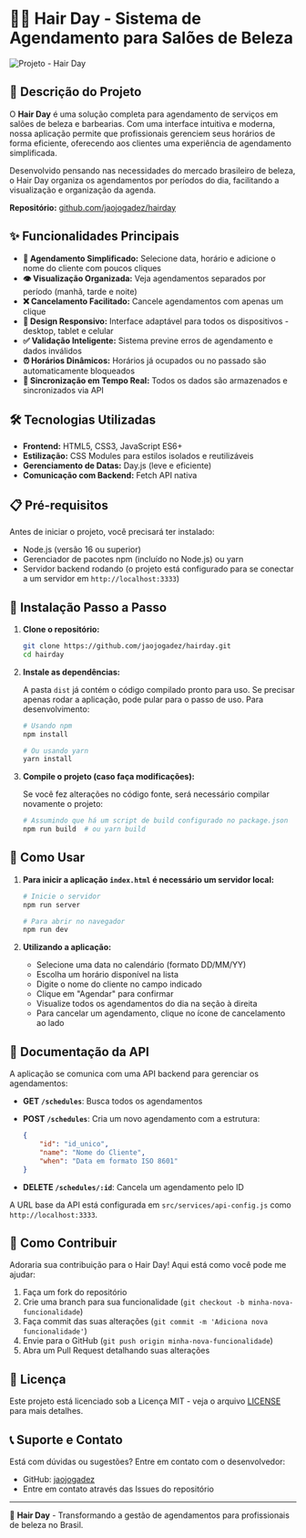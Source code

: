 # 💇‍♀️ Hair Day - Sistema de Agendamento para Salões de Beleza

![Projeto  - Hair Day](https://github.com/user-attachments/assets/67c8ca82-202d-44cb-a62d-097f11c88e3a)

## 📝 Descrição do Projeto

O **Hair Day** é uma solução completa para agendamento de serviços em salões de beleza e barbearias. Com uma interface intuitiva e moderna, nossa aplicação permite que profissionais gerenciem seus horários de forma eficiente, oferecendo aos clientes uma experiência de agendamento simplificada.

Desenvolvido pensando nas necessidades do mercado brasileiro de beleza, o Hair Day organiza os agendamentos por períodos do dia, facilitando a visualização e organização da agenda.

**Repositório:** [github.com/jaojogadez/hairday](https://github.com/jaojogadez/hairday)

## ✨ Funcionalidades Principais

* **📅 Agendamento Simplificado:** Selecione data, horário e adicione o nome do cliente com poucos cliques
* **👁️ Visualização Organizada:** Veja agendamentos separados por período (manhã, tarde e noite)
* **❌ Cancelamento Facilitado:** Cancele agendamentos com apenas um clique
* **📱 Design Responsivo:** Interface adaptável para todos os dispositivos - desktop, tablet e celular
* **✅ Validação Inteligente:** Sistema previne erros de agendamento e dados inválidos
* **⏰ Horários Dinâmicos:** Horários já ocupados ou no passado são automaticamente bloqueados
* **🔄 Sincronização em Tempo Real:** Todos os dados são armazenados e sincronizados via API

## 🛠️ Tecnologias Utilizadas

* **Frontend:** HTML5, CSS3, JavaScript ES6+
* **Estilização:** CSS Modules para estilos isolados e reutilizáveis 
* **Gerenciamento de Datas:** Day.js (leve e eficiente)
* **Comunicação com Backend:** Fetch API nativa

## 📋 Pré-requisitos

Antes de iniciar o projeto, você precisará ter instalado:

* Node.js (versão 16 ou superior)
* Gerenciador de pacotes npm (incluído no Node.js) ou yarn
* Servidor backend rodando (o projeto está configurado para se conectar a um servidor em `http://localhost:3333`)

## 🚀 Instalação Passo a Passo

1. **Clone o repositório:**

   ```bash
   git clone https://github.com/jaojogadez/hairday.git
   cd hairday
   ```

2. **Instale as dependências:**

   A pasta `dist` já contém o código compilado pronto para uso. Se precisar apenas rodar a aplicação, pode pular para o passo de uso. Para desenvolvimento:

   ```bash
   # Usando npm
   npm install

   # Ou usando yarn
   yarn install
   ```

3. **Compile o projeto (caso faça modificações):**

   Se você fez alterações no código fonte, será necessário compilar novamente o projeto:

   ```bash
   # Assumindo que há um script de build configurado no package.json
   npm run build  # ou yarn build
   ```

## 📱 Como Usar

1. **Para inicir a aplicação `index.html` é necessário um servidor local:**

   ```bash
   # Inicie o servidor 
   npm run server

   # Para abrir no navegador
   npm run dev
   ```

2. **Utilizando a aplicação:**

   * Selecione uma data no calendário (formato DD/MM/YY)
   * Escolha um horário disponível na lista
   * Digite o nome do cliente no campo indicado
   * Clique em "Agendar" para confirmar
   * Visualize todos os agendamentos do dia na seção à direita
   * Para cancelar um agendamento, clique no ícone de cancelamento ao lado

## 🔌 Documentação da API

A aplicação se comunica com uma API backend para gerenciar os agendamentos:

* **GET `/schedules`**: Busca todos os agendamentos
* **POST `/schedules`**: Cria um novo agendamento com a estrutura:

  ```json
  {
      "id": "id_unico",
      "name": "Nome do Cliente",
      "when": "Data em formato ISO 8601"
  }
  ```

* **DELETE `/schedules/:id`**: Cancela um agendamento pelo ID

A URL base da API está configurada em `src/services/api-config.js` como `http://localhost:3333`.

## 🤝 Como Contribuir

Adoraria sua contribuição para o Hair Day! Aqui está como você pode me ajudar:

1. Faça um fork do repositório
2. Crie uma branch para sua funcionalidade (`git checkout -b minha-nova-funcionalidade`)
3. Faça commit das suas alterações (`git commit -m 'Adiciona nova funcionalidade'`)
4. Envie para o GitHub (`git push origin minha-nova-funcionalidade`)
5. Abra um Pull Request detalhando suas alterações

## 📄 Licença

Este projeto está licenciado sob a Licença MIT - veja o arquivo [LICENSE](LICENSE) para mais detalhes.

## 📞 Suporte e Contato

Está com dúvidas ou sugestões? Entre em contato com o desenvolvedor:

* GitHub: [jaojogadez](https://github.com/jaojogadez)
* Entre em contato através das Issues do repositório

---

💈 **Hair Day** - Transformando a gestão de agendamentos para profissionais de beleza no Brasil.
